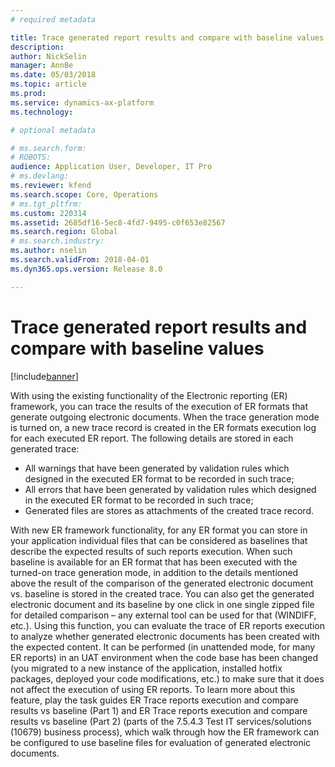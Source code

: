```yaml
---
# required metadata

title: Trace generated report results and compare with baseline values
description: 
author: NickSelin
manager: AnnBe
ms.date: 05/03/2018
ms.topic: article
ms.prod: 
ms.service: dynamics-ax-platform
ms.technology: 

# optional metadata

# ms.search.form: 
# ROBOTS: 
audience: Application User, Developer, IT Pro
# ms.devlang: 
ms.reviewer: kfend
ms.search.scope: Core, Operations
# ms.tgt_pltfrm: 
ms.custom: 220314
ms.assetid: 2685df16-5ec8-4fd7-9495-c0f653e82567
ms.search.region: Global
# ms.search.industry: 
ms.author: nselin
ms.search.validFrom: 2018-04-01
ms.dyn365.ops.version: Release 8.0

---
```


# Trace generated report results and compare with baseline values

[!include[banner](../includes/banner.md)]

With using the existing functionality of the Electronic reporting (ER) framework, you can trace the results of the execution of ER formats that generate outgoing electronic documents. When the trace generation mode is turned on, a new trace record is created in the ER formats execution log for each executed ER report. The following details are stored in each generated trace:
-	All warnings that have been generated by validation rules which designed in the executed ER format to be recorded in such trace;
-	All errors that have been generated by validation rules which designed in the executed ER format to be recorded in such trace;
-	Generated files are stores as attachments of the created trace record.

With new ER framework functionality, for any ER format you can store in your application individual files that can be considered as baselines that describe the expected results of such reports execution. When such baseline is available for an ER format that has been executed with the turned-on trace generation mode, in addition to the details mentioned above the result of the comparison of the generated electronic document vs. baseline is stored in the created trace. You can also get the generated electronic document and its baseline by one click in one single zipped file for detailed comparison – any external tool can be used for that (WINDIFF, etc.).
Using this function, you can evaluate the trace of ER reports execution to analyze whether generated electronic documents has been created with the expected content. It can be performed (in unattended mode, for many ER reports) in an UAT environment when the code base has been changed (you migrated to a new instance of the application, installed hotfix packages, deployed your code modifications, etc.) to make sure that it does not affect the execution of using ER reports.
To learn more about this feature, play the task guides ER Trace reports execution and compare results vs baseline (Part 1) and ER Trace reports execution and compare results vs baseline (Part 2) (parts of the 7.5.4.3 Test IT services/solutions (10679) business process), which walk through how the ER framework can be configured to use baseline files for evaluation of generated electronic documents.
